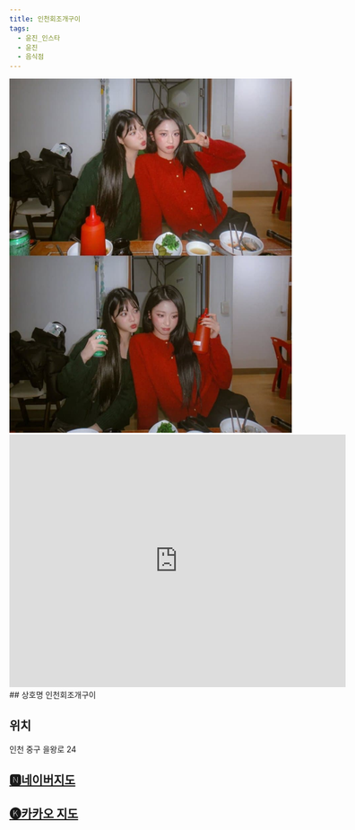 ```yaml
---
title: 인천회조개구이
tags:
  - 윤진_인스타
  - 윤진
  - 음식점
---
```

<img src="assets/1741187773.jpg">

<iframe src="https://www.google.com/maps/embed?pb=!1m18!1m12!1m3!1d3167.5992218993833!2d126.37092141335054!3d37.446571530878416!2m3!1f0!2f0!3f0!3m2!1i1024!2i768!4f13.1!3m3!1m2!1s0x357b91366fe59367%3A0x911640940f250fcb!2z7J247LKc6rSR7Jet7IucIOykkeq1rCDsnYTsmZXroZwgMjQ!5e0!3m2!1sko!2skr!4v1741356433373!5m2!1sko!2skr" width="600" height="450" style="border:0;" allowfullscreen="" loading="lazy" referrerpolicy="no-referrer-when-downgrade"></iframe>
## 상호명
인천회조개구이

## 위치
인천 중구 을왕로 24


## [🅽네이버지도](https://naver.me/5N129yiF)

## [🅚카카오 지도](https://place.map.kakao.com/15630292)